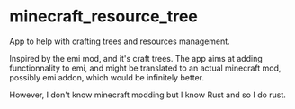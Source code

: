 # minecraft_resource_tree

App to help with crafting trees and resources management.

Inspired by the emi mod, and it's craft trees. The app aims at adding functionnality to emi, and might be translated to an actual minecraft mod, possibly emi addon, which would be infinitely better.

However, I don't know minecraft modding but I know Rust and so I do rust.
